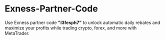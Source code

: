 # Exness-Partner-Code
Use Exness partner code **"l3fesph7"** to unlock automatic daily rebates and maximize your profits while trading crypto, forex, and more with MetaTrader.
